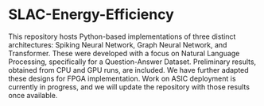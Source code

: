 # SLAC-Energy-Efficiency
This repository hosts Python-based implementations of three distinct architectures: Spiking Neural Network, Graph Neural Network, and Transformer. These were developed with a focus on Natural Language Processing, specifically for a Question-Answer Dataset. Preliminary results, obtained from CPU and GPU runs, are included. We have further adapted these designs for FPGA implementation. Work on ASIC deployment is currently in progress, and we will update the repository with those results once available.
